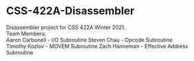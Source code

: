 # CSS-422A-Disassembler
Disassembler project for CSS 422A Winter 2021.  
Team Members:  
Aaron Carbonell - I/O Subroutine 
Steven Chau  - Opcode Subroutine 
Timothy Kozlov  - MOVEM Subroutine 
Zach Hanneman - Effective Address Subroutine
